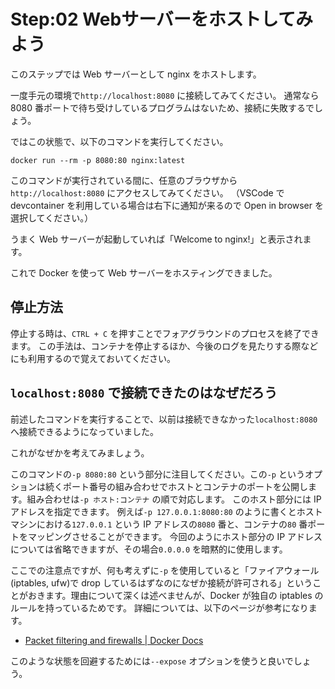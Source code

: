 # Step:02 Webサーバーをホストしてみよう

このステップでは Web サーバーとして nginx をホストします。

一度手元の環境で`http://localhost:8080` に接続してみてください。
通常なら 8080 番ポートで待ち受けしているプログラムはないため、接続に失敗するでしょう。

ではこの状態で、以下のコマンドを実行してください。

```shell
docker run --rm -p 8080:80 nginx:latest
```

このコマンドが実行されている間に、任意のブラウザから`http://localhost:8080` にアクセスしてみてください。
（VSCode で devcontainer を利用している場合は右下に通知が来るので Open in browser を選択してください。）

うまく Web サーバーが起動していれば「Welcome to nginx!」と表示されます。

これで Docker を使って Web サーバーをホスティングできました。

## 停止方法

停止する時は、`CTRL + C` を押すことでフォアグラウンドのプロセスを終了できます。
この手法は、コンテナを停止するほか、今後のログを見たりする際などにも利用するので覚えておいてください。

## `localhost:8080` で接続できたのはなぜだろう

前述したコマンドを実行することで、以前は接続できなかった`localhost:8080` へ接続できるようになっていました。

これがなぜかを考えてみましょう。

このコマンドの`-p 8080:80` という部分に注目してください。この`-p` というオプションは続くポート番号の組み合わせでホストとコンテナのポートを公開します。組み合わせは`-p ホスト:コンテナ` の順で対応します。
このホスト部分には IP アドレスを指定できます。
例えば`-p 127.0.0.1:8080:80` のように書くとホストマシンにおける`127.0.0.1` という IP アドレスの`8080` 番と、コンテナの`80` 番ポートをマッピングさせることができます。
今回のようにホスト部分の IP アドレスについては省略できますが、その場合`0.0.0.0` を暗黙的に使用します。

ここでの注意点ですが、何も考えずに`-p` を使用していると「ファイアウォール(iptables, ufw)で drop しているはずなのになぜか接続が許可される」ということがおきます。理由について深くは述べませんが、Docker が独自の iptables のルールを持っているためです。
詳細については、以下のページが参考になります。

- [Packet filtering and firewalls | Docker Docs](https://docs.docker.com/engine/network/packet-filtering-firewalls/)

このような状態を回避するためには`--expose` オプションを使うと良いでしょう。
